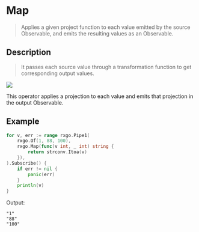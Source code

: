 # Map

> Applies a given project function to each value emitted by the source Observable, and emits the resulting values as an Observable.

## Description

> It passes each source value through a transformation function to get corresponding output values.

![](https://rxjs.dev/assets/images/marble-diagrams/map.png)

This operator applies a projection to each value and emits that projection in the output Observable.

## Example

```go
for v, err := range rxgo.Pipe1(
    rxgo.Of(1, 88, 100),
    rxgo.Map(func(v int, _ int) string {
        return strconv.Itoa(v)
    }),
).Subscribe() {
    if err != nil {
        panic(err)
    }
    println(v)
}
```

Output:

```
"1"
"88"
"100"
```
